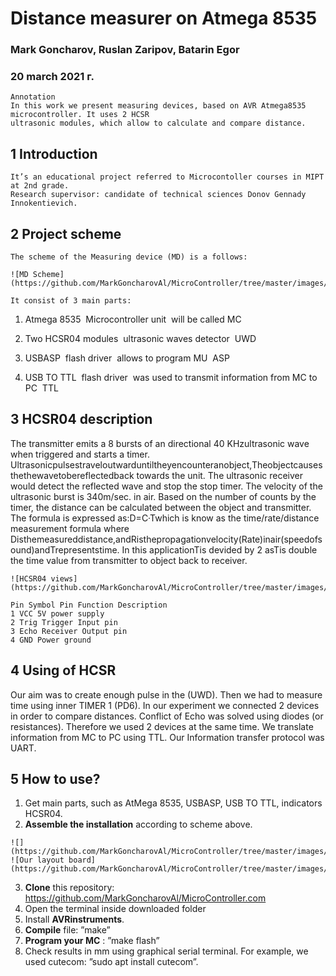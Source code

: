 # Distance measurer on Atmega 8535

### Mark Goncharov, Ruslan Zaripov, Batarin Egor

### 20 march 2021 г.

```
Annotation
In this work we present measuring devices, based on AVR Atmega8535 microcontroller. It uses 2 HC­SR
ultrasonic modules, which allow to calculate and compare distance.
```
## 1 Introduction

```
It’s an educational project referred to Microcontoller courses in MIPT at 2nd grade.
Research supervisor: candidate of technical sciences Donov Gennady Innokentievich.
```
## 2 Project scheme

```
The scheme of the Measuring device (MD) is a follows:
```
```
![MD Scheme](https://github.com/MarkGoncharovAl/MicroController/tree/master/images/1.png)
```
```
It consist of 3 main parts:
```
1. Atmega 8535 ­ Microcontroller unit ­ will be called MC


2. Two HC­SR04 modules ­ ultrasonic waves detector ­ UWD
3. USB­ASP ­ flash driver ­ allows to program MU ­ ASP
4. USB TO TTL ­ flash driver ­ was used to transmit information from MC to PC ­ TTL

## 3 HC­SR04 description

The transmitter emits a 8 bursts of an directional 40 KHzultrasonic wave when triggered and starts a timer.
Ultrasonicpulsestraveloutwarduntiltheyencounteranobject,Theobjectcausesthethewavetobereflectedback
towards the unit. The ultrasonic receiver would detect the reflected wave and stop the stop timer. The velocity of
the ultrasonic burst is 340m/sec. in air. Based on the number of counts by the timer, the distance can be calculated
between the object and transmitter.
The formula is expressed as:D=C·Twhich is know as the time/rate/distance measurement formula where
Disthemeasureddistance,andRisthepropagationvelocity(Rate)inair(speedofsound)andTrepresentstime.
In this applicationTis devided by 2 asTis double the time value from transmitter to object back to receiver.

```
![HC­SR04 views](https://github.com/MarkGoncharovAl/MicroController/tree/master/images/2.png)
```
```
Pin Symbol Pin Function Description
1 VCC 5V power supply
2 Trig Trigger Input pin
3 Echo Receiver Output pin
4 GND Power ground
```
## 4 Using of HC­SR

Our aim was to create enough pulse in the (UWD).
Then we had to measure time using inner TIMER 1 (PD6).
In our experiment we connected 2 devices in order to compare distances. Conflict of Echo was solved using
diodes (or resistances). Therefore we used 2 devices at the same time.
We translate information from MC to PC using TTL. Our Information transfer protocol was UART.

## 5 How to use?

1. Get main parts, such as AtMega 8535, USBASP, USB TO TTL, indicators HC­SR04.
2. **Assemble the installation** according to scheme above.


```
![](https://github.com/MarkGoncharovAl/MicroController/tree/master/images/3.png)
![Our layout board](https://github.com/MarkGoncharovAl/MicroController/tree/master/images/4.png)
```
3. **Clone** this repository: https://github.com/MarkGoncharovAl/MicroController.com
4. Open the terminal inside downloaded folder
5. Install **AVR­instruments**.
6. **Compile** file: ”make”
7. **Program your MC** : ”make flash”
8. Check results in mm using graphical serial terminal. For example, we used cutecom: ”sudo apt install
    cutecom”.



